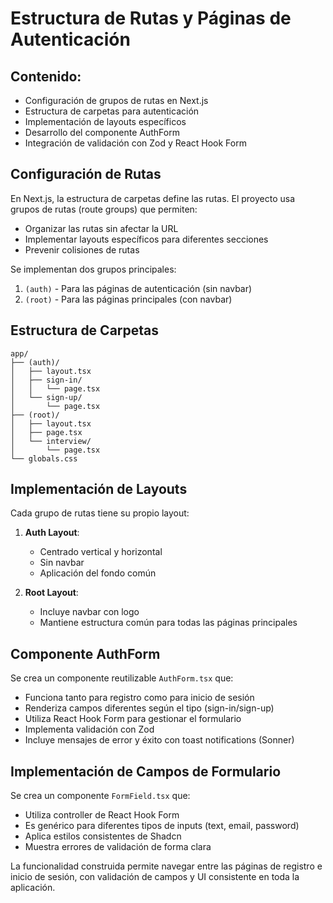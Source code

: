 # Estructura de Rutas y Páginas de Autenticación

## Contenido:

- Configuración de grupos de rutas en Next.js
- Estructura de carpetas para autenticación
- Implementación de layouts específicos
- Desarrollo del componente AuthForm
- Integración de validación con Zod y React Hook Form

## Configuración de Rutas

En Next.js, la estructura de carpetas define las rutas. El proyecto usa grupos de rutas (route groups) que permiten:

- Organizar las rutas sin afectar la URL
- Implementar layouts específicos para diferentes secciones
- Prevenir colisiones de rutas

Se implementan dos grupos principales:

1. `(auth)` - Para las páginas de autenticación (sin navbar)
2. `(root)` - Para las páginas principales (con navbar)

## Estructura de Carpetas

```
app/
├── (auth)/
│   ├── layout.tsx
│   ├── sign-in/
│   │   └── page.tsx
│   └── sign-up/
│       └── page.tsx
├── (root)/
│   ├── layout.tsx
│   ├── page.tsx
│   └── interview/
│       └── page.tsx
└── globals.css
```

## Implementación de Layouts

Cada grupo de rutas tiene su propio layout:

1. **Auth Layout**:

   - Centrado vertical y horizontal
   - Sin navbar
   - Aplicación del fondo común

2. **Root Layout**:
   - Incluye navbar con logo
   - Mantiene estructura común para todas las páginas principales

## Componente AuthForm

Se crea un componente reutilizable `AuthForm.tsx` que:

- Funciona tanto para registro como para inicio de sesión
- Renderiza campos diferentes según el tipo (sign-in/sign-up)
- Utiliza React Hook Form para gestionar el formulario
- Implementa validación con Zod
- Incluye mensajes de error y éxito con toast notifications (Sonner)

## Implementación de Campos de Formulario

Se crea un componente `FormField.tsx` que:

- Utiliza controller de React Hook Form
- Es genérico para diferentes tipos de inputs (text, email, password)
- Aplica estilos consistentes de Shadcn
- Muestra errores de validación de forma clara

La funcionalidad construida permite navegar entre las páginas de registro e inicio de sesión, con validación de campos y UI consistente en toda la aplicación.
